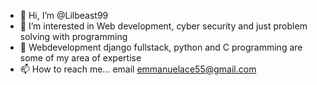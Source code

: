 - 👋 Hi, I’m @Lilbeast99
- 👀 I’m interested in Web development, cyber security and just problem solving with programming
- 🌱 Webdevelopment django fullstack, python and C programming are some of my area of expertise 
- 📫 How to reach me... email emmanuelace55@gmail.com
<!---
Lilbeast99/Lilbeast99 is a ✨ special ✨ repository because its `README.md` (this file) appears on your GitHub profile.
You can click the Preview link to take a look at your changes.
--->
